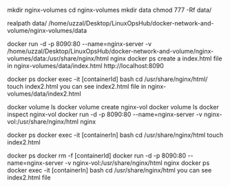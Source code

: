 mkdir nginx-volumes
cd nginx-volumes
mkdir data
chmod 777 -Rf data/

realpath data/
/home/uzzal/Desktop/LinuxOpsHub/docker-network-and-volume/nginx-volumes/data

docker run -d -p 8090:80 --name=nginx-server -v /home/uzzal/Desktop/LinuxOpsHub/docker-network-and-volume/nginx-volumes/data:/usr/share/nginx/html nginx
docker ps
create a index.html file in nginx-volumes/data/index.html
http://localhost:8090

docker ps
docker exec -it [containerId] bash
cd /usr/share/nginx/html/
touch index2.html
you can see index2.html file in nginx-volumes/data/index2.html

docker volume ls
docker volume create nginx-vol
docker volume ls
docker inspect nginx-vol
docker run -d -p 8090:80 --name=nginx-server -v nginx-vol:/usr/share/nginx/html nginx

docker ps
docker exec -it [containerIn] bash
cd /usr/share/nginx/html
touch index2.html

docker ps
docker rm -f [containerId]
docker run -d -p 8090:80 --name=nginx-server -v nginx-vol:/usr/share/nginx/html nginx
docker ps
docker exec -it [containerIn] bash
cd /usr/share/nginx/html
you can see index2.html file
